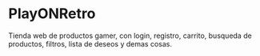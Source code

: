 # PlayONRetro
Tienda web de productos gamer, con login, registro, carrito, busqueda de productos, filtros, lista de deseos y demas cosas.
